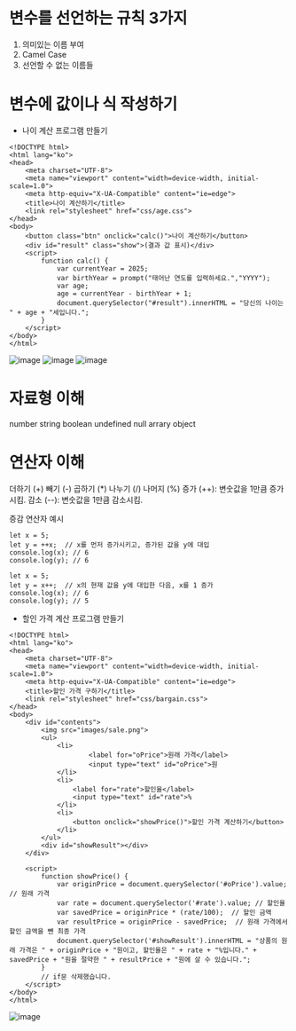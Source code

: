 # 변수를 선언하는 규칙 3가지
1. 의미있는 이름 부여
2. Camel Case
3. 선언할 수 없는 이름들

# 변수에 값이나 식 작성하기
- 나이 계산 프로그램 만들기
```
<!DOCTYPE html>
<html lang="ko">
<head>
	<meta charset="UTF-8">
	<meta name="viewport" content="width=device-width, initial-scale=1.0">
	<meta http-equiv="X-UA-Compatible" content="ie=edge">
	<title>나이 계산하기</title>
	<link rel="stylesheet" href="css/age.css">
</head>
<body>	
	<button class="btn" onclick="calc()">나이 계산하기</button>
	<div id="result" class="show">(결과 값 표시)</div>
	<script>
		function calc() {
			var currentYear = 2025;
			var birthYear = prompt("태어난 연도를 입력하세요.","YYYY");
			var age;
			age = currentYear - birthYear + 1;
			document.querySelector("#result").innerHTML = "당신의 나이는 " + age + "세입니다.";
		}
	</script>
</body>
</html>
```
![image](https://github.com/user-attachments/assets/d0c05313-a0c0-4aed-bb1b-70cdfc29aeaa)
![image](https://github.com/user-attachments/assets/3e7b7b5f-e985-443a-bbec-247f90e72ff2)
![image](https://github.com/user-attachments/assets/a4331f0b-40b4-4a4b-b2d2-12efe4eda721)


# 자료형 이해
number
string
boolean
undefined
null
arrary
object

# 연산자 이해
더하기 (+)
빼기 (-)
곱하기 (*)
나누기 (/)
나머지 (%)
증가 (++): 변숫값을 1만큼 증가시킴.
감소 (--): 변숫값을 1만큼 감소시킴.

증감 연산자 예시
```전위 증가(++x)
let x = 5;
let y = ++x;  // x를 먼저 증가시키고, 증가된 값을 y에 대입
console.log(x); // 6
console.log(y); // 6
```

```후위 증가(x++)
let x = 5;
let y = x++;  // x의 현재 값을 y에 대입한 다음, x를 1 증가
console.log(x); // 6
console.log(y); // 5
```

- 할인 가격 계산 프로그램 만들기

```
<!DOCTYPE html>
<html lang="ko">
<head>
	<meta charset="UTF-8">
	<meta name="viewport" content="width=device-width, initial-scale=1.0">
	<meta http-equiv="X-UA-Compatible" content="ie=edge">
	<title>할인 가격 구하기</title>
	<link rel="stylesheet" href="css/bargain.css">
</head>
<body>	
	<div id="contents">
		<img src="images/sale.png">
		<ul>
			<li>
					<label for="oPrice">원래 가격</label> 
					<input type="text" id="oPrice">원
			</li>
			<li>
				<label for="rate">할인율</label>
				<input type="text" id="rate">%
			</li>
			<li>
				<button onclick="showPrice()">할인 가격 계산하기</button>
			</li>
		</ul>
		<div id="showResult"></div>	
	</div>	
		
	<script>
		function showPrice() {
			var originPrice = document.querySelector('#oPrice').value;  // 원래 가격
			var rate = document.querySelector('#rate').value; // 할인율 
			var savedPrice = originPrice * (rate/100);  // 할인 금액
			var resultPrice = originPrice - savedPrice;  // 원래 가격에서 할인 금액을 뺀 최종 가격			
			document.querySelector('#showResult').innerHTML = "상품의 원래 가격은 " + originPrice + "원이고, 할인율은 " + rate + "%입니다." + savedPrice + "원을 절약한 " + resultPrice + "원에 살 수 있습니다."; 
		}		
		// if문 삭제했습니다.
	</script>
</body>
</html>
```
![image](https://github.com/user-attachments/assets/eeacc557-5429-452a-8589-0f44b82057fa)








